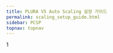 ```yaml
---
title: PLURA V5 Auto Scaling 설정 가이드
permalink: scaling_setup_guide.html
sidebar: PCSP
topnav: topnav
---
```


1